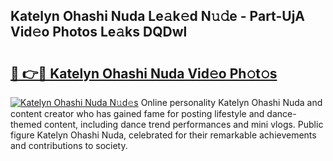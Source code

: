 ## Katelyn Ohashi Nuda Le𝚊k𝚎d N𝚞𝚍e - Part-UjA Vid𝚎o Photos Le𝚊ks DQDwl

# <h2><a href="http://fbfergc.evod.top/?m=Katelyn+Ohashi+Nuda">🔗 👉🔴 Katelyn Ohashi Nuda Vid𝚎o Ph𝚘t𝚘s</a></h2>

[![Katelyn Ohashi Nuda N𝚞d𝚎s](https://i.imgur.com/8V9OHl7.gif)](http://fbfergc.evod.top/?m=Katelyn+Ohashi+Nuda)
Online personality Katelyn Ohashi Nuda and content creator who has gained fame for posting lifestyle and dance-themed content, including dance trend performances and mini vlogs. Public figure Katelyn Ohashi Nuda, celebrated for their remarkable achievements and contributions to society. 
